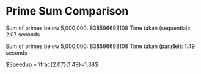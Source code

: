 # Prime Sum Comparison

Sum of primes below 5,000,000: 838596693108
Time taken (sequential): 2.07 seconds

Sum of primes below 5,000,000: 838596693108
Time taken (parallel): 1.49 seconds

$Speedup = \frac{2.07}{1.49}=1.38$
